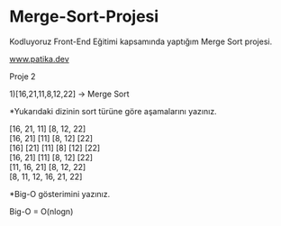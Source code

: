 # Merge-Sort-Projesi
Kodluyoruz Front-End Eğitimi kapsamında yaptığım Merge Sort projesi.

www.patika.dev

Proje 2

1)[16,21,11,8,12,22] -> Merge Sort

*Yukarıdaki dizinin sort türüne göre aşamalarını yazınız.

[16, 21, 11]  [8, 12, 22] <br>
[16, 21] [11]  [8, 12] [22] <br>
[16] [21] [11] [8] [12] [22] <br>
[16, 21] [11]  [8, 12] [22] <br>
[11, 16, 21]  [8, 12, 22] <br>
[8, 11, 12, 16, 21, 22] <br>


*Big-O gösterimini yazınız.

 Big-O = O(nlogn)